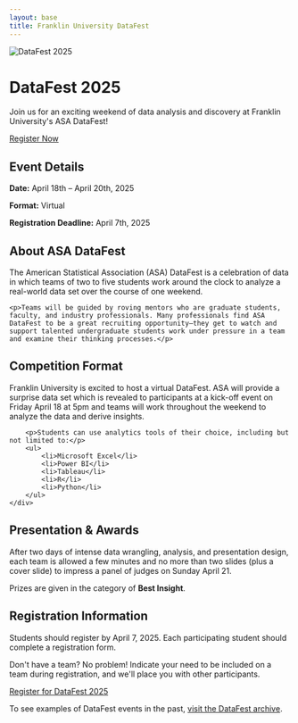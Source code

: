 ```yaml
---
layout: base
title: Franklin University DataFest
---
```


<div class="hero">
    <div class="logo-image">
        <img src="/images/logo.jpg" alt="DataFest 2025">
    </div>
    <h1>DataFest 2025</h1>
    <p>Join us for an exciting weekend of data analysis and discovery at Franklin University's ASA DataFest!</p>
    <a href="https://connect.franklin.edu/register/?id=65e1db6b-0bc0-48f1-94c4-d46e95e5bec2" class="button">Register Now</a>
</div>

<div class="section">
    <div class="card">
        <h2>Event Details</h2>
        <p><strong>Date:</strong> April 18th – April 20th, 2025</p>
        <p><strong>Format:</strong> Virtual</p>
        <p><strong>Registration Deadline:</strong> April 7th, 2025</p>
    </div>
</div>

<div class="section">
    <h2>About ASA DataFest</h2>
    <p>The American Statistical Association (ASA) DataFest is a celebration of data in which teams of two to five students work around the clock to analyze a real-world data set over the course of one weekend.</p>
    
    <p>Teams will be guided by roving mentors who are graduate students, faculty, and industry professionals. Many professionals find ASA DataFest to be a great recruiting opportunity–they get to watch and support talented undergraduate students work under pressure in a team and examine their thinking processes.</p>
</div>

<div class="section">
    <h2>Competition Format</h2>
    <div class="card">
        <p>Franklin University is excited to host a virtual DataFest. ASA will provide a surprise data set which is revealed to participants at a kick-off event on Friday April 18 at 5pm and teams will work throughout the weekend to analyze the data and derive insights.</p>
        
        <p>Students can use analytics tools of their choice, including but not limited to:</p>
        <ul>
            <li>Microsoft Excel</li>
            <li>Power BI</li>
            <li>Tableau</li>
            <li>R</li>
            <li>Python</li>
        </ul>
    </div>
</div>

<div class="section">
    <h2>Presentation & Awards</h2>
    <p>After two days of intense data wrangling, analysis, and presentation design, each team is allowed a few minutes and no more than two slides (plus a cover slide) to impress a panel of judges on Sunday April 21.</p>
    <p>Prizes are given in the category of <strong>Best Insight</strong>.</p>
</div>

<div class="section">
    <h2>Registration Information</h2>
    <div class="card">
        <p>Students should register by April 7, 2025. Each participating student should complete a registration form.</p>
        <p>Don't have a team? No problem! Indicate your need to be included on a team during registration, and we'll place you with other participants.</p>
        <a href="https://connect.franklin.edu/register/?id=65e1db6b-0bc0-48f1-94c4-d46e95e5bec2" class="button">Register for DataFest 2025</a>
    </div>
</div>

<div class="section">
    <p>To see examples of DataFest events in the past, <a href="http://datafest.stat.ucla.edu/past-datafests">visit the DataFest archive</a>.</p>
</div> 